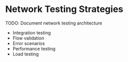 # Network Testing Strategies

TODO: Document network testing architecture
- Integration testing
- Flow validation
- Error scenarios
- Performance testing
- Load testing 